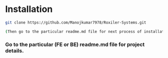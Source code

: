 # Installation
```bash
git clone https://github.com/Manojkumar7978/Roxiler-Systems.git

(Then go to the particular readme.md file for next process of installation for FE and BE)

```

### Go to the particular (FE or BE) readme.md file for project details.
